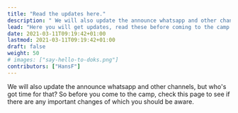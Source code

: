 ```yaml
---
title: "Read the updates here."
description: " We will also update the announce whatsapp and other channels, but who's got time for that? So before you come to the camp, check this page to see if there are any important changes of which you shoul be aware."
lead: "Here you will get updates, read these before coming to the camp."
date: 2021-03-11T09:19:42+01:00
lastmod: 2021-03-11T09:19:42+01:00
draft: false
weight: 50
# images: ["say-hello-to-doks.png"]
contributors: ["HansF"]
---
```

 We will also update the announce whatsapp and other channels, but who's got time for that? So before you come to the camp, check this page to see if there are any important changes of which you should be aware.